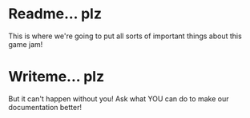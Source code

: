 # Readme... plz
This is where we're going to put all sorts of important things about this game jam!

# Writeme... plz
But it can't happen without you! Ask what YOU can do to make our documentation better!